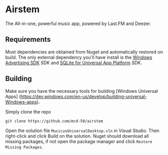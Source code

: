 Airstem
=========

The All-in-one, powerful music app, powered by Last.FM and Deezer.

## Requirements

Most dependencies are obtained from Nuget and automatically restored on build.  The only external dependency you'll have install is the [Windows Advertising SDK](https://visualstudiogallery.msdn.microsoft.com/401703a0-263e-4949-8f0f-738305d6ef4b) SDK and [SQLite for Universal App Platform](https://visualstudiogallery.msdn.microsoft.com/4913e7d5-96c9-4dde-a1a1-69820d615936) SDK.

## Building

Make sure you have the necessary tools for building [Windows Universal Apps]
(https://dev.windows.com/en-us/develop/building-universal-Windows-apps).

Simply clone the repo

    git clone https://github.com/mcd-50/airstem

Open the solution file `MusicusUniversalDesktop.sln` in Visual Studio. Then right-click and click Build on the solution. Nuget should download all missing packages, if not open the package manager and click `Restore Missing Packages`.
